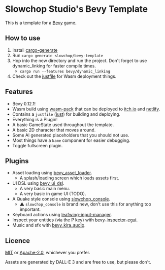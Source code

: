 # Slowchop Studio's Bevy Template

This is a template for a [Bevy](https://bevyengine.org/) game.

## How to use

1. Install [cargo-generate](https://github.com/cargo-generate/cargo-generate#installation)
2. Run `cargo generate slowchop/bevy-template`
3. Hop into the new directory and run the project. Don't forget to use dynamic_linking for faster compile times.
    - `cargo run --features bevy/dynamic_linking`
4. Check out the [justfile](justfile) for Wasm deployment things.

## Features

- Bevy 0.12.1!
- Wasm build using [wasm-pack](https://rustwasm.github.io/wasm-pack/) that can be deployed to [itch.io](https://itch.io/) and [netlify](https://www.netlify.com/).
- Contains a `justfile` ([just](https://github.com/casey/just)) for building and deploying.
- Everything is a Plugin!
- A basic GameState used throughout the template.
- A basic 2D character that moves around.
- Some AI generated placeholders that you should not use.
- Most things have a `Name` component for easier debugging.
- Toggle fullscreen plugin.
 
## Plugins

- Asset loading using [bevy_asset_loader](https://github.com/NiklasEi/bevy_asset_loader).
  - A splash/loading screen which loads assets first.
- UI DSL using [bevy_ui_dsl](https://github.com/Anti-Alias/bevy_ui_dsl/).
  - A very basic main menu.
  - A very basic in game UI (TODO).
- A Quake style console using [slowchop_console](https://github.com/slowchop/console).
  - ⚠️ `slowchop_console` is brand new, don't use this for anything too important.
- Keyboard actions using [leafwing-input-manager](https://github.com/Leafwing-Studios/leafwing-input-manager/).
- Inspect your entities (via the P key) with [bevy-inspector-egui](https://github.com/jakobhellermann/bevy-inspector-egui).
- Music and sfx with [bevy_kira_audio](https://github.com/NiklasEi/bevy_kira_audio).

## Licence

[MIT](LICENSE-MIT) or [Apache-2.0](LICENSE-APACHE), whichever you prefer.

Assets are generated by DALL-E 3 and are free to use, but please don't.
